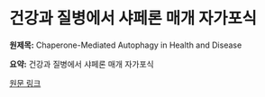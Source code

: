 # 건강과 질병에서 샤페론 매개 자가포식

**원제목:** Chaperone-Mediated Autophagy in Health and Disease

**요약:** 건강과 질병에서 샤페론 매개 자가포식

[원문 링크](https://scholar.google.com/scholar_url?url=https://link.springer.com/chapter/10.1007/978-3-031-88121-3_11&hl=ko&sa=X&d=11585585602446313134&ei=Dc1xaOv8Ge2rieoPkJGbqAY&scisig=AAZF9b_R_vsyYCEZWekynuQOtKVT&oi=scholaralrt&hist=BNQUaiIAAAAJ:4393926343879867803:AAZF9b-nymL4ZNR6SET6mfwIDAS0&html=&pos=7&folt=kw-top)
